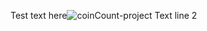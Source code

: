 Test text here![coinCount-project](https://user-images.githubusercontent.com/121591169/210137063-0354497e-478a-4569-b97c-532ac7e83bd4.png)
Text line 2
